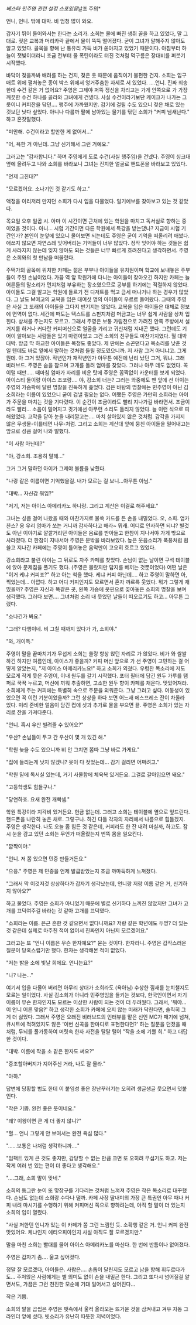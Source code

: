 *베스타 민주영 관련 설정 스포있음*날조 주의*







언니, 언니. 밖에 대박. 비 엄청 많이 와요.

갑자기 뛰어 들어와서는 한다는 소리가. 소희는 물에 빠진 생쥐 꼴을 하고 있었다, 말 그대로. 젖은 교복과 머리카락 끝에서 물이 뚝뚝 떨어졌다. 굳이 그녀가 말해주지 않아도 알고 있었다. 골목을 향해 난 통유리 가득 비가 쏟아지고 있었기 때문이다. 아침부터 하늘이 잿빛이더라니 조금 전부터 물 폭탄이라도 터진 것처럼 먹구름은 장대비를 퍼붓기 시작했다.

바닥이 젖을까봐 배려를 하는 건지, 젖은 옷 때문에 움직이기 불편한 건지. 소희는 입구 매트 위에 펼쳐놓은 종이 박스 위에서 엉거주춤한 자세로 서 있었다. ....언니. 진짜 죄송한데 수건 같은 거 없어요? 주영은 그제야 퍼뜩 정신을 차리고는 가게 안쪽으로 가 가장 깨끗한 수건 하나를 골라와 그녀에게 건넸다. 사실 수건이라기보단 케이크가 나가는 그릇이니 커피잔을 닦던.... 행주에 가까웠지만. 감기에 걸릴 수도 있으니 젖은 채로 있는 것보단 낫다 싶었다. 아니나 다를까 팔에 남아있는 물기를 닦던 소희가 "커피 냄새난다." 하고 혼잣말했다.

"미안해. 수건이라고 할만한 게 없어서..."

"어, 욕한 거 아닌데. 그냥 신기해서 그런 거예요."

그러고는 "감사합니다." 하며 주영에게 도로 수건(사실 행주임)을 건넸다. 주영이 싱크대 옆에 올려두고 나와 소희를 바라보니 그녀는 진지한 얼굴로 핸드폰을 바라보고 있었다.

"언제 그친대?"

"모르겠어요. 소나기인 것 같기도 하고."

액정을 이리저리 만지던 소희가 다시 입을 다물었다. 일기예보를 찾아보고 있는 것 같았다.

목요일 오후 일곱 시. 아마 이 시간이면 근처에 있는 학원을 마치고 독서실로 향하는 중이었을 것이다. 아니... 시험 기간이면 다른 학원에서 특강을 받는댔나? 지금이 시험 기간인가? 본인이 눈앞에 있으니 물어보면 되는데도 주영은 굳이 기억을 떠올리려 애썼다. 애쓰지 않으면 자연스레 잊어버리는 기억들이 너무 많았다. 정작 잊어야 하는 것들은 쉽게 사라지지 않는데 잊지 않아도 되는 것들은 너무 빠르게 흐려진다고 생각하면서. 주영은 소희와의 첫 만남을 떠올렸다.

주택가의 골목에 위치한 카페는 젊은 부부나 아이들을 유치원이며 학교에 보내놓은 주부들이 주된 손님이었다. 가끔 역 앞 학원가에 다니는 아이들이 찾아오긴 하지만 카페는 늘 어른들의 말소리가 먼지처럼 부유하는 장소였으므로 공부를 하기에는 적절하지 않았다. 아이들도 그걸 알고는 학원에 들르기 전 디저트를 먹고 금세 떠나거나 하는 경우가 많았다. 그 날도 M여고의 교복을 입은 대여섯 명의 아이들이 우르르 들어왔다. 그때의 주영은 사실 그 또래의 아이들을 그다지 반기지는 않았다. 교복을 입은 아이들은 대체로 정보에 면역이 없다. 세간에 떠도는 텍스트를 스펀지처럼 머금고는 너무 쉽게 사람을 상처 입힌다. 상처를 주는지도 모르고. 그래서 주영은 보통 가림천으로 가려진 안쪽 주방에서 설거지를 하거나 커다란 커피머신으로 얼굴을 가리고 귀신처럼 지내곤 했다. 그런데도 기어이 알아보는 사람들은 있기 마련이었고 그건 소희의 친구들도 마찬가지였다. 헐 대박 대박. 방금 막 하교한 아이들은 목청도 좋았다. 제 딴에는 소곤댄다고 목소리를 낮춘 것일 텐데도 바로 옆에서 말하는 것처럼 들릴 정도였으니까. 저 사람 그거 아니냐고. 그게 뭔데. 아 그거 있잖아. 작년인가 재작년인가 아무튼 예전에 난리 났던 그거, 뭐냐. 그래 비러브드. 주영은 숨을 참으며 고개를 돌려 엄마를 찾았다. 그러나 아무 데도 없었다. 꼭 이럴 때만..... 때마침 엄마가 자리를 비운 탓에 주영은 꼼짝없이 카운터를 보게 되었다. 아이스티 둘이랑 아이스 초코랑.... 야, 강소희 너는? 그러는 와중에도 맨 앞에 선 아이는 주영의 가슴팍에 달린 명찰을 진득하게 훑었다. 검은 바탕의 명찰에는 민주영이 아닌 김소희라는 이름이 있었으니 굳이 겁낼 필요는 없다. 어쨌든 주영은 가만히 소희라는 아이가 주문을 마치는 것을 기다렸다. 이 순간이 조금이라도 빨리 지나가길 바라면서. 조금이라도 빨리... 소음이 멀어지고 귓가에선 아무런 소리도 들리지 않았다. 늘 이런 식으로 피해왔었다. 고막을 닫아 눈을 내리깔고는.... 마치 살아있지 않은 것처럼. 감각을 가지지 않은 무생물-이를테면 나무-처럼. 그리고 소희는 계산대 앞에 뭉친 아이들을 밀어내고는 앞으로 성큼 걸어 나와 말했다.

"이 사람 아닌데?"

"야, 강소희. 조용히 말해..."

그거 그거 말하던 아이가 그제야 볼륨을 낮췄다.

"나랑 같은 이름이면 기억했을걸. 내가 모르는 걸 보니...아무튼 아님."

"대박... 자신감 뭐임?"

"저기, 저는 아이스 아메리카노 하나랑. 그리고 계산은 이걸로 해주세요."

그녀는 성큼 걸어 나왔을 때와 마찬가지로 불쑥 카드를 든 손을 내밀었다. 오, 소희. 엄카 찬스? 웅 우리 엄마가 쏘는 거니까 감사하다고 해라~ 뭐래. 어디로 인사하면 되냐? 별것도 아닌 이야기로 깔깔거리던 아이들은 음료를 받아들고 한참이 지나서야 가게 밖으로 사라졌다. 더 한참이 지나서야 주영은 문밖을 바라보았다. 높은 웃음소리가 폭풍처럼 휩쓸고 지나간 카페에는 주영이 틀어놓은 음악만이 고요히 흐르고 있었다.

강소희라고 불린 아이는 그 뒤로도 자주 카페를 찾았다. 손님이 없는 날이면 구석 테이블에 앉아 문제집을 풀기도 했다. (주영은 몰랐지만 답지를 베끼는 것뿐이었다) 어떤 날은 "이거 케냐 커피죠?" 하고 아는 척을 했다. 케냐 커피 아닌데.... 하고 주영이 말하면 아, 찍었는데... 아깝다. 하고 어디 커피인지도 모르면서 혼자 꺄르륵 웃었다. 뭐가 그렇게 재밌을까? 주영은 자신과 똑같은 곳, 왼쪽 가슴에 옷핀으로 꽂아놓은 소희의 명찰을 보며 생각했다. 그러다 보면.... 그녀처럼 소리 내 웃었던 날들이 떠오르기도 하고... 아무튼 그랬다.



"소나긴가 봐요."

"그래? 다행이네. 비 그칠 때까지 있다가 가, 소희야."

"와, 개이득."

주영이 말을 끝마치기가 무섭게 소희는 쏠랑 항상 앉던 자리로 가 앉았다. 비가 와 쌀쌀하긴 하지만 여름인데, 아이스가 좋을까? 커피 머신 앞으로 가 선 주영이 고민하는 걸 어떻게 알았는지, "저 아이스 아메리카노요!" 하고 소희가 외쳤다. 우렁찬 목소리에 저도 모르게 작게 웃은 주영이, 이내 원두를 갈기 시작했다. 포터 필터에 담긴 원두  가루를 탬퍼로 꾹꾹 누르고, 머신에 끼워 추출하면, 고소한 원두 향이 카페를 채운다. 맛있어져라. 소희에게 주는 커피에는 특별히 속으로 주문을 외워준다. 그냥 그러고 싶다. 여동생이 있었으면 꼭 이런 기분이었을까? 그런 상상을 하다 보면 어느새 에스프레소 잔이 차올라 있다. 미리 준비한 얼음이 담긴 컵에 샷과 추가로 물을 부으면 끝. 주영은 소희가 있는 자리로 잔을 가져다준다.

"언니. 혹시 우산 빌려줄 수 있어요?"

"우산? 손님들이 두고 간 우산이 몇 개 있긴 해."

"학원 늦을 수도 있으니까 비 안 그치면 쫌따 그냥 바로 가게요."

"집에 들리는게 낫지 않겠니? 옷이 다 젖었는데... 감기 걸리면 어쩌려고."

"학원 밑에 독서실 있는데, 거기 사물함에 체육복 있거든요. 그걸로 갈아입으면 돼요."

"고등학생도 힘들구나."

"당연하죠. 요새 완전 개빡셈."

학원 특강이라 지각비 있거든요. 현금 없는데. 그러고 소희는 테이블에 옆으로 엎드린다. 핸드폰을 나란히 놓은 채로. 그렇구나. 하긴 다들 각자의 자리에서 나름으로 힘들겠지. 주영은 생각한다. 나도 오늘 좀 힘든 것 같은데, 커피라도 한 잔 내려 마실까, 하고도. 잠시 눈을 감고 있던 소희는 무언가 떠올랐는지 번뜩 몸을 일으킨다.

"깜짝이야."

"언니. 저 쫌 있으면 민증 만들거든요."

"으응." 주영은 제 민증을 언제 발급받았는지 조금 까마득하게 느껴졌다.

"그래서 막 이것저것 상상하다가 갑자기 생각났는데, 언니랑 저랑 이름 같은 거, 신기하지 않아요?"

하고 물었다. 주영은 소희가 아니었기 때문에 별로 신기하다 느끼진 않았지만 그녀가 고개를 끄덕여주길 바라는 것 같아 고개를 끄덕였다.

"소희라는 이름. 은근 흔한 것 같으면서 없다니까요? 저랑 같은 학년에도 두명? 더 있는 것 같은데 실제로 마주친 적이 없어서 진짜인지 아닌지 모르겠어요."

그러고는 또 "언니 이름은 무슨 한자예요?" 묻는 것이다. 한자라니. 주영은 갑작스러운 질문이 당혹스럽기만 했다. 한자는 생각해본 적이 없었다.

"저는 밝을 소에 빛날 희에요. 언니는요?"

"나? 나는..."

여기서 입을 다물어 버리면 아무리 상대가 소희라도 (욕아님) 수상한 낌새를 눈치챌지도 모르는 일이었다. 사실 김소희가 아니라 민주영임을 들키는 것보다, 한국인이면서 자기 이름이 무슨 한자인지도 모르는 이상한 사람이 되는 것이 더 두려웠다. 그래서, '뭐야... 이 언니 어른 맞음?' 하고 생각한 소희가 카페에 오지 않는 미래가 닥친다면, 솔직히 그게 더 싫었다. 그래서 주영은 오래전 비러브드의 인터뷰를 맡은 신인 MC가 패기에 넘쳐, 큐시트에 적혀있지도 않은 '이번 신곡을 한마디로 표현한다면?' 하는 질문을 던졌을 때처럼, 두뇌를 풀가동하여 머릿속 한자 사전을 탈탈 털어 "작을 소에 기쁠 희." 하고 대답한 것이다.

"대박. 이름에 작을 소 같은 한자도 써요?"

"증조할아버지가 지어주신 거라, 나도 잘 몰라."

"아하."

답변에 당황할 법도 한데 이 붙임성 좋은 장난꾸러기는 오히려 생글생글 웃으면서 덧붙인다.

"작은 기쁨. 완전 좋은 뜻이네요."

"왜? 이왕이면 큰 게 더 좋지 않니?"

"헐... 언니 그렇게 안 보여서는 완전 욕심 많다."

"......보통은 나처럼 생각하니까...."

"임팩트 있게 큰 것도 좋지만, 감당할 수 없는 만큼 크면 또 오히려 무섭기도 하고. 저는 작게 여러 번 있는 편이 더 좋다고 생각해요."

"....그래, 소희 말이 맞네."

소희의 동그란 눈이 또 맞장구를 기다리는 것처럼 느껴져 주영은 작은 목소리로 대꾸했다. 손님도 없는데 소희랑 수다나 떨까. 카페 사장 딸내미의 가장 큰 특권인 아무 때나 커피 내려 마시기를 수행하기 위해 커피머신 쪽으로 향하려는데, 아직 할 말이 더 있는지 소희의 입이 열렸다.

"사실 저한텐 언니가 있는 이 카페가 쫌 그런 느낌인 듯. 소확행 같은 거. 언니 커피 완전 맛있어요. 케냐인지 에티오피아인지 사실 아직도 잘 모르겠지만."

말을 마친 소희는 빨대를 물어 아이스 아메리카노를 마신다. 한 번에 반틈이나 없어졌다.

주영은 갑자기 좀.... 울고 싶어졌다.

정말 잘 모르겠다, 아이들은. 사람은.... 손톱이 달린지도 모르고 남을 향해 휘두르다가도... 주저앉은 사람에게는 별 의미도 없이 손을 내밀곤 한다. 그리고 또다시 넘어질걸 알면서도, 가끔은 그런 천진한 모순에 기대 일어서고 싶어진다...

작은 기쁨.

소희의 말을 곱씹은 주영은 뱃속에서 울컥 올라오는 뜨거운 것을 삼켜내고 겨우 자동 그라인더 앞에 섰다. 빗소리가 유난히 따뜻한 저녁이었다.









